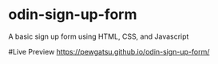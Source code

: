 # odin-sign-up-form
A basic sign up form using HTML, CSS, and Javascript

#Live Preview
https://pewgatsu.github.io/odin-sign-up-form/
